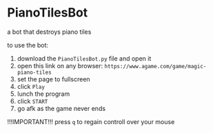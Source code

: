 # PianoTilesBot
a bot that destroys piano tiles

to use the bot:
1) download the ```PianoTilesBot.py``` file and open it
2) open this link on any browser: ```https://www.agame.com/game/magic-piano-tiles```
3) set the page to fullscreen
4) click ```Play```
5) lunch the program
6) click ```START```
7) go afk as the game never ends

!!!IMPORTANT!!! press ```q``` to regain controll over your mouse 
